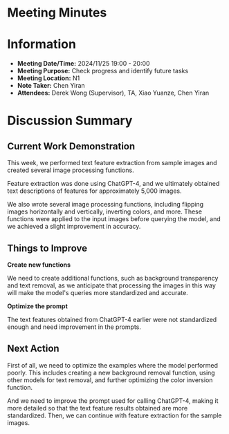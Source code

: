 # Meeting Minutes

# Information

- **Meeting Date/Time:** 2024/11/25 19:00 - 20:00
- **Meeting Purpose:** Check progress and identify future tasks
- **Meeting Location:** N1
- **Note Taker:** Chen Yiran
- **Attendees:** Derek Wong (Supervisor), TA, Xiao Yuanze, Chen Yiran

# Discussion Summary

## Current Work Demonstration

This week, we performed text feature extraction from sample images and created several image processing functions.

Feature extraction was done using ChatGPT-4, and we ultimately obtained text descriptions of features for approximately 5,000 images.

We also wrote several image processing functions, including flipping images horizontally and vertically, inverting colors, and more. These functions were applied to the input images before querying the model, and we achieved a slight improvement in accuracy.



## Things to Improve

**Create new functions**

We need to create additional functions, such as background transparency and text removal, as we anticipate that processing the images in this way will make the model's queries more standardized and accurate.

**Optimize the prompt**

The text features obtained from ChatGPT-4 earlier were not standardized enough and need improvement in the prompts.

## Next Action

First of all, we need to optimize the examples where the model performed poorly. This includes creating a new background removal function, using other models for text removal, and further optimizing the color inversion function.  

And we need to improve the prompt used for calling ChatGPT-4, making it more detailed so that the text feature results obtained are more standardized. Then, we can continue with feature extraction for the sample images.
